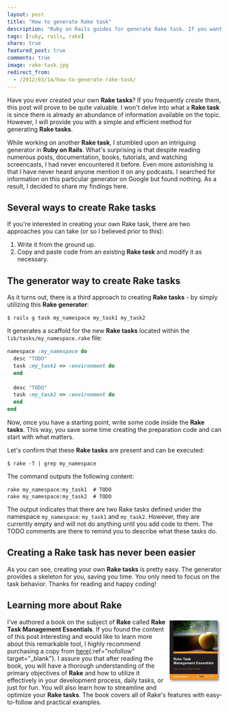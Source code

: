 ```yaml
---
layout: post
title: "How to generate Rake task"
description: "Ruby on Rails guides for generate Rake task. If you want to write new Rake task you can use rails generate task generator. It is Ruby On Rails generator which generates scaffold for the Rake task"
tags: [ruby, rails, rake]
share: true
featured_post: true
comments: true
image: rake-task.jpg
redirect_from:
  - /2012/03/14/how-to-generate-rake-task/
---
```



Have you ever created your own __Rake tasks__? If you frequently create them, this post will prove to be quite valuable. I won't delve into what a __Rake task__ is since there is already an abundance of information available on the topic. However, I will provide you with a simple and efficient method for generating __Rake tasks__.

While working on another __Rake task__, I stumbled upon an intriguing generator in __Ruby on Rails__. What's surprising is that despite reading numerous posts, documentation, books, tutorials, and watching screencasts, I had never encountered it before. Even more astonishing is that I have never heard anyone mention it on any podcasts. I searched for information on this particular generator on Google but found nothing. As a result, I decided to share my findings here.

## Several ways to create Rake tasks

If you're interested in creating your own Rake task, there are two approaches you can take (or so I believed prior to this):

1. Write it from the ground up.
2. Copy and paste code from an existing __Rake task__ and modify it as necessary.


## The generator way to create Rake tasks

As it turns out, there is a third approach to creating __Rake tasks__ - by simply utilizing this __Rake generator__:

```shell
$ rails g task my_namespace my_task1 my_task2
```

It generates a scaffold for the new __Rake tasks__ located within the `lib/tasks/my_namespace.rake` file:

```ruby
namespace :my_namespace do
  desc "TODO"
  task :my_task1 => :environment do
  end

  desc "TODO"
  task :my_task2 => :environment do
  end
end
```

Now, once you have a starting point, write some code inside the __Rake tasks__. This way, you save some time creating the preparation code and can start with what matters.

Let's confirm that these __Rake tasks__ are present and can be executed:

```shell
$ rake -T | grep my_namespace
```

The command outputs the following content:

```shell
rake my_namespace:my_task1  # TODO
rake my_namespace:my_task2  # TODO
```

The output indicates that there are two Rake tasks defined under the namespace `my_namespace`: `my_task1` and `my_task2`. However, they are currently empty and will not do anything until you add code to them. The TODO comments are there to remind you to describe what these tasks do.

## Creating a Rake task has never been easier

As you can see, creating your own __Rake tasks__ is pretty easy. The generator provides a skeleton for you, saving you time. You only need to focus on the task behavior. Thanks for reading and happy coding!

## Learning more about Rake

<a href="https://www.packtpub.com/product/rake-task-management-essentials/9781783280773" target="_blank" ref="nofollow">
  <img src="/images/rake_book.jpg" alt="Rake Task Management Essentials" align="right" vspace="5" hspace="5" width="120"/>
</a>

I've authored a book on the subject of **Rake** called **Rake Task Management Essentials**. If you found the content of this post interesting and would like to learn more about this remarkable tool, I highly recommend purchasing a copy from [here](https://www.packtpub.com/product/rake-task-management-essentials/9781783280773){:ref="nofollow" target="_blank"}. I assure you that after reading the book, you will have a thorough understanding of the primary objectives of **Rake** and how to utilize it effectively in your development process, daily tasks, or just for fun. You will also learn how to streamline and optimize your __Rake tasks__. The book covers all of Rake's features with easy-to-follow and practical examples.
